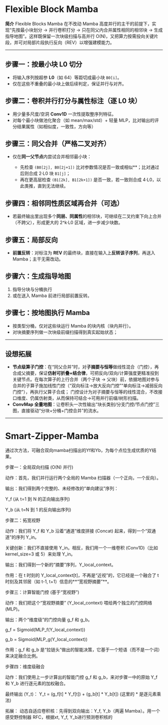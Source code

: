 # Flexible Block Mamba


**简介**
Flexible Blocks Mamba 在不改动 Mamba 高度并行的主干的前提下，实现“先按最小块划分 → 并行卷积打分 → 只在同父内合并属性相同的相邻块 → 生成指导地图”。这样既保留一次块级扫描与高并行 O(N)，又把算力按需投向关键片段，并可对局部片段执行反向（REV）以增强建模能力。

---

## 步骤一：按最小块 L0 切分

* 将输入序列按超参 **L0**（如 64）等距切成最小块 `B0[i]`。
* 仅在这些不重叠的最小块上做后续判定，保证并行与对齐。

## 步骤二：卷积并行打分与属性标注（逐 L0 块）

* 用少量多尺度/空洞 **Conv1D** 一次性提取整序列特征。
* 对每个最小块做池化聚合（如 mean/max/std）+ 轻量 MLP，比对输出的评分结果属性（如相似度，一致性，方向等）


## 步骤三：同父合并（严格二叉对齐）

* 仅在**同一父节点**内尝试合并相邻最小块：

  * 先检查 `(B0[2j], B0[2j+1])` 比对参数情况是否一致或相似**；比对通过后则合成 2·L0 块 `B1[j]`；
  * 再在更高层检查 `(B1[2k], B1[2k+1])` 是否一致，若一致则合成 4·L0，以此类推，直到无法继续。

## 步骤四：相邻同性质区域再合并（可选）

* 若最终输出里出现多个**同层、同属性**的相邻块，可继续在二叉约束下向上合并（不跨父），形成更大的 2^k·L0 区域，进一步减少块数。

## 步骤五：局部反向

* **前置反转**：对标注为 **REV** 的最终块，直接在输入上**反转该子序列**，再送入 Mamba；主干无需改动。

## 步骤六：生成指导地图

  1. 指导分块与分桶执行
  2. 或在送入 Mamba 前进行局部前置反转。

## 步骤七：按地图执行 Mamba

* 按类型分桶，仅对这些块运行 Mamba 的块内核（块内并行）。
* 对块摘要序列做一次块级前缀扫描得到真实起始状态；

---

## 设想拓展

* **节点级算子门控**：在“同父合并”时，对**子摘要与恒等**做线性混合（门控），再合成父摘要，保证**仿射可折叠+结合律**，可把反向/双向/计算强度更精准投到关键节点。在每次算子的上行合并（两个子块 → 父块）前，依据地图对参与合并的子算子施加线性门控（“双向标注→放大反向门控”“单向标注→减弱反向门控”），再执行父算子合成； 门控设计为对子摘要与恒等的线性混合，不改接口维度、仍属仿射类，从而保持可结合→可用并行前缀/树形扫描。
* **ConvMap 全量地图**：让卷积头一次性输出“块长类别/分支门控/节点门控”三图，直接驱动“分块+分桶+门控合并”的流水。

---



# Smart-Zipper-Mamba

通过次方法，可融合双向mamba扫描出的Yf和Yb，为每个点位生成优质的Y结果。

步骤一：全局双向扫描 (O(N) 并行)

动作：首先，我们并行运行两个全局的 Mamba 扫描器（一个正向，一个反向）。

输出：我们得到两个完整的、未经修改的“单向建议”序列：

Y_f (从 t=1 到 N 的正向输出序列)

Y_b (从 t=N 到 1 的反向输出序列)

步骤二：拓宽视野

动作：我们将 Y_f 和 Y_b 沿着“通道”维度拼接 (Concat) 起来，得到一个“双通道”的序列 Y_in。

关键创新：我们不直接使用 Y_in。相反，我们用一个一维卷积 (Conv1D)（比如 kernel_size=3 或 5）来处理 Y_in。

输出：我们得到一个新的“摘要”序列，Y_local_context。

作用：在 t 时刻的 Y_local_context[t]，不再是“近视”的，它已经是一个融合了 t 时刻及其邻居（如 t-1, t+1）信息的**“宽视野摘要”**。

步骤三：计算智能门控 (基于“宽视野”)

动作：我们把这个“宽视野摘要” (Y_local_context) 喂给两个独立的门控网络 (MLP)。

输出：两个“维度级”的门控向量 g_f 和 g_b。

g_f = Sigmoid(MLP_f(Y_local_context))

g_b = Sigmoid(MLP_g(Y_local_context))

作用：g_f 和 g_b 是“拉链头”做出的智能决策，它基于一个短语（而不是一个词）来决定融合比例。

步骤四：维度级融合

动作：我们使用上一步计算出的智能门控 g_f 和 g_b，来对步骤一中的原始 Y_f 和 Y_b 进行逐元素的加权融合。

最终输出 (Y_t)： Y_t = (g_f[t] * Y_f[t]) + (g_b[t] * Y_b[t]) (这里的 * 是逐元素乘法)

拓展：
动态自适应卷积核：先得到双向输出：Y_f, Y_b（两遍 Mamba）。用一个感受野控制器 RFC，根据xt, Y_f, Y_b进行预测卷积核的

